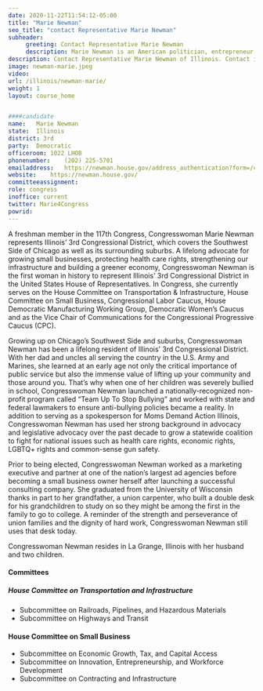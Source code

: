 ```yaml
---
date: 2020-11-22T11:54:12-05:00
title: "Marie Newman"
seo_title: "contact Representative Marie Newman"
subheader:
     greeting: Contact Representative Marie Newman 
     description: Marie Newman is an American politician, entrepreneur, marketing consultant, and nonprofit executive. She is currently the U.S. representative from Illinois's 3rd congressional district.
description: Contact Representative Marie Newman of Illinois. Contact information for Marie Newman includes email address, phone number, and mailing address.
image: newman-marie.jpeg
video: 
url: /illinois/newman-marie/
weight: 1
layout: course_home


####candidate
name:	Marie Newman
state:	Illinois
district: 3rd
party:	Democratic
officeroom:	1022 LHOB
phonenumber:	(202) 225-5701
emailaddress:	https://newman.house.gov/address_authentication?form=/contact
website:	https://newman.house.gov/
committeeassignment: 
role: congress
inoffice: current
twitter: Marie4Congress
powrid: 
---
```


A freshman member in the 117th Congress, Congresswoman Marie Newman represents Illinois’ 3rd Congressional District, which covers the Southwest Side of Chicago as well as its surrounding suburbs. A lifelong advocate for growing small businesses, protecting health care rights, strengthening our infrastructure and building a greener economy, Congresswoman Newman is the first woman in history to represent Illinois’ 3rd Congressional District in the United States House of Representatives. In Congress, she currently serves on the House Committee on Transportation & Infrastructure, House Committee on Small Business, Congressional Labor Caucus, House Democratic Manufacturing Working Group, Democratic Women’s Caucus and as the Vice Chair of Communications for the Congressional Progressive Caucus (CPC).

Growing up on Chicago’s Southwest Side and suburbs, Congresswoman Newman has been a lifelong resident of Illinois’ 3rd Congressional District. With her dad and uncles all serving the country in the U.S. Army and Marines, she learned at an early age not only the critical importance of public service but also the immense value of lifting up your community and those around you. That’s why when one of her children was severely bullied in school, Congresswoman Newman launched a nationally-recognized non-profit program called “Team Up To Stop Bullying” and worked with state and federal lawmakers to ensure anti-bullying policies became a reality. In addition to serving as a spokesperson for Moms Demand Action Illinois, Congresswoman Newman has used her strong background in advocacy and legislative advocacy over the past decade to grow a statewide coalition to fight for national issues such as health care rights, economic rights, LGBTQ+ rights and common-sense gun safety.

Prior to being elected, Congresswoman Newman worked as a marketing executive and partner at one of the nation’s largest ad agencies before becoming a small business owner herself after launching a successful consulting company. She graduated from the University of Wisconsin thanks in part to her grandfather, a union carpenter, who built a double desk for his grandchildren to study on so they might be among the first in the family to go to college. A reminder of the strength and perseverance of union families and the dignity of hard work, Congresswoman Newman still uses that desk today.

Congresswoman Newman resides in La Grange, Illinois with her husband and two children.

#### Committees
##### House Committee on Transportation and Infrastructure
- Subcommittee on Railroads, Pipelines, and Hazardous Materials
- Subcommittee on Highways and Transit
#### House Committee on Small Business
- Subcommittee on Economic Growth, Tax, and Capital Access
- Subcommittee on Innovation, Entrepreneurship, and Workforce Development
- Subcommittee on Contracting and Infrastructure